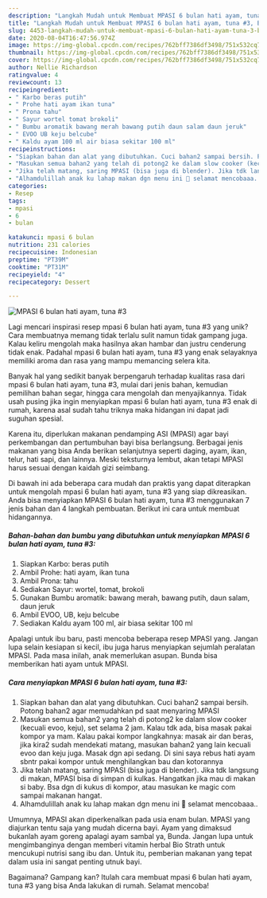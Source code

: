 ```yaml
---
description: "Langkah Mudah untuk Membuat MPASI 6 bulan hati ayam, tuna #3, Bikin Ngiler"
title: "Langkah Mudah untuk Membuat MPASI 6 bulan hati ayam, tuna #3, Bikin Ngiler"
slug: 4453-langkah-mudah-untuk-membuat-mpasi-6-bulan-hati-ayam-tuna-3-bikin-ngiler
date: 2020-08-04T16:47:56.974Z
image: https://img-global.cpcdn.com/recipes/762bff7386df3498/751x532cq70/mpasi-6-bulan-hati-ayam-tuna-3-foto-resep-utama.jpg
thumbnail: https://img-global.cpcdn.com/recipes/762bff7386df3498/751x532cq70/mpasi-6-bulan-hati-ayam-tuna-3-foto-resep-utama.jpg
cover: https://img-global.cpcdn.com/recipes/762bff7386df3498/751x532cq70/mpasi-6-bulan-hati-ayam-tuna-3-foto-resep-utama.jpg
author: Nellie Richardson
ratingvalue: 4
reviewcount: 13
recipeingredient:
- " Karbo beras putih"
- " Prohe hati ayam ikan tuna"
- " Prona tahu"
- " Sayur wortel tomat brokoli"
- " Bumbu aromatik bawang merah bawang putih daun salam daun jeruk"
- " EVOO UB keju belcube"
- " Kaldu ayam 100 ml air biasa sekitar 100 ml"
recipeinstructions:
- "Siapkan bahan dan alat yang dibutuhkan. Cuci bahan2 sampai bersih. Potong bahan2 agar memudahkan pd saat menyaring MPASI"
- "Masukan semua bahan2 yang telah di potong2 ke dalam slow cooker (kecuali evoo, keju), set selama 2 jam. Kalau tdk ada, bisa masak pakai kompor ya mam. Kalau pakai kompor langkahnya: masak air dan beras, jika kira2 sudah mendekati matang, masukan bahan2 yang lain kecuali evoo dan keju juga. Masak dgn api sedang. Di sini saya rebus hati ayam sbntr pakai kompor untuk menghilangkan bau dan kotorannya"
- "Jika telah matang, saring MPASI (bisa juga di blender). Jika tdk langsung di makan, MPASI bisa di simpan di kulkas. Hangatkan jika mau di makan si baby. Bsa dgn di kukus di kompor, atau masukan ke magic com sampai makanan hangat."
- "Alhamdulillah anak ku lahap makan dgn menu ini 🥰 selamat mencobaaa.."
categories:
- Resep
tags:
- mpasi
- 6
- bulan

katakunci: mpasi 6 bulan 
nutrition: 231 calories
recipecuisine: Indonesian
preptime: "PT39M"
cooktime: "PT31M"
recipeyield: "4"
recipecategory: Dessert

---
```



![MPASI 6 bulan hati ayam, tuna #3](https://img-global.cpcdn.com/recipes/762bff7386df3498/751x532cq70/mpasi-6-bulan-hati-ayam-tuna-3-foto-resep-utama.jpg)

Lagi mencari inspirasi resep mpasi 6 bulan hati ayam, tuna #3 yang unik? Cara membuatnya memang tidak terlalu sulit namun tidak gampang juga. Kalau keliru mengolah maka hasilnya akan hambar dan justru cenderung tidak enak. Padahal mpasi 6 bulan hati ayam, tuna #3 yang enak selayaknya memiliki aroma dan rasa yang mampu memancing selera kita.

Banyak hal yang sedikit banyak berpengaruh terhadap kualitas rasa dari mpasi 6 bulan hati ayam, tuna #3, mulai dari jenis bahan, kemudian pemilihan bahan segar, hingga cara mengolah dan menyajikannya. Tidak usah pusing jika ingin menyiapkan mpasi 6 bulan hati ayam, tuna #3 enak di rumah, karena asal sudah tahu triknya maka hidangan ini dapat jadi suguhan spesial.

Karena itu, diperlukan makanan pendamping ASI (MPASI) agar bayi perkembangan dan pertumbuhan bayi bisa berlangsung. Berbagai jenis makanan yang bisa Anda berikan selanjutnya seperti daging, ayam, ikan, telur, hati sapi, dan lainnya. Meski teksturnya lembut, akan tetapi MPASI harus sesuai dengan kaidah gizi seimbang.


Di bawah ini ada beberapa cara mudah dan praktis yang dapat diterapkan untuk mengolah mpasi 6 bulan hati ayam, tuna #3 yang siap dikreasikan. Anda bisa menyiapkan MPASI 6 bulan hati ayam, tuna #3 menggunakan 7 jenis bahan dan 4 langkah pembuatan. Berikut ini cara untuk membuat hidangannya.

<!--inarticleads1-->

##### Bahan-bahan dan bumbu yang dibutuhkan untuk menyiapkan MPASI 6 bulan hati ayam, tuna #3:

1. Siapkan  Karbo: beras putih
1. Ambil  Prohe: hati ayam, ikan tuna
1. Ambil  Prona: tahu
1. Sediakan  Sayur: wortel, tomat, brokoli
1. Gunakan  Bumbu aromatik: bawang merah, bawang putih, daun salam, daun jeruk
1. Ambil  EVOO, UB, keju belcube
1. Sediakan  Kaldu ayam 100 ml, air biasa sekitar 100 ml


Apalagi untuk ibu baru, pasti mencoba beberapa resep MPASI yang. Jangan lupa selain kesiapan si kecil, ibu juga harus menyiapkan sejumlah peralatan MPASI. Pada masa inilah, anak memerlukan asupan. Bunda bisa memberikan hati ayam untuk MPASI. 

<!--inarticleads2-->

##### Cara menyiapkan MPASI 6 bulan hati ayam, tuna #3:

1. Siapkan bahan dan alat yang dibutuhkan. Cuci bahan2 sampai bersih. Potong bahan2 agar memudahkan pd saat menyaring MPASI
1. Masukan semua bahan2 yang telah di potong2 ke dalam slow cooker (kecuali evoo, keju), set selama 2 jam. Kalau tdk ada, bisa masak pakai kompor ya mam. Kalau pakai kompor langkahnya: masak air dan beras, jika kira2 sudah mendekati matang, masukan bahan2 yang lain kecuali evoo dan keju juga. Masak dgn api sedang. Di sini saya rebus hati ayam sbntr pakai kompor untuk menghilangkan bau dan kotorannya
1. Jika telah matang, saring MPASI (bisa juga di blender). Jika tdk langsung di makan, MPASI bisa di simpan di kulkas. Hangatkan jika mau di makan si baby. Bsa dgn di kukus di kompor, atau masukan ke magic com sampai makanan hangat.
1. Alhamdulillah anak ku lahap makan dgn menu ini 🥰 selamat mencobaaa..


Umumnya, MPASI akan diperkenalkan pada usia enam bulan. MPASI yang diajurkan tentu saja yang mudah dicerna bayi. Ayam yang dimaksud bukanlah ayam goreng apalagi ayam sambal ya, Bunda. Jangan lupa untuk mengimbanginya dengan memberi vitamin herbal Bio Strath untuk mencukupi nutrisi sang ibu dan. Untuk itu, pemberian makanan yang tepat dalam usia ini sangat penting utnuk bayi. 

Bagaimana? Gampang kan? Itulah cara membuat mpasi 6 bulan hati ayam, tuna #3 yang bisa Anda lakukan di rumah. Selamat mencoba!
